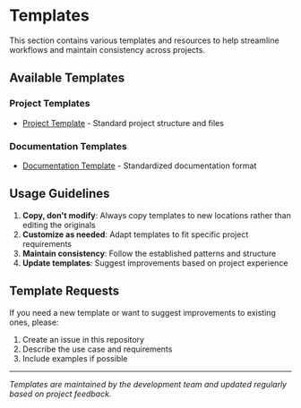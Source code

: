 # Templates

This section contains various templates and resources to help streamline workflows and maintain consistency across projects.

## Available Templates

### Project Templates
- [Project Template](project-template.md) - Standard project structure and files

### Documentation Templates  
- [Documentation Template](documentation-template.md) - Standardized documentation format

## Usage Guidelines

1. **Copy, don't modify**: Always copy templates to new locations rather than editing the originals
2. **Customize as needed**: Adapt templates to fit specific project requirements
3. **Maintain consistency**: Follow the established patterns and structure
4. **Update templates**: Suggest improvements based on project experience

## Template Requests

If you need a new template or want to suggest improvements to existing ones, please:
1. Create an issue in this repository
2. Describe the use case and requirements
3. Include examples if possible

---

*Templates are maintained by the development team and updated regularly based on project feedback.*